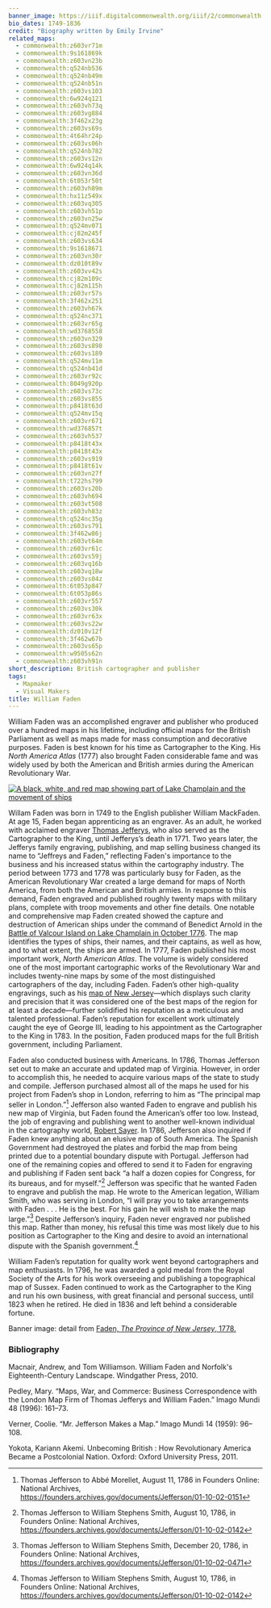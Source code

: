 ```yaml
---
banner_image: https://iiif.digitalcommonwealth.org/iiif/2/commonwealth:z603vq195/224,293,2077,1311/,1200/0/default.jpg
bio_dates: 1749-1836
credit: "Biography written by Emily Irvine"
related_maps:
  - commonwealth:z603vr71m
  - commonwealth:9s161869k
  - commonwealth:z603vn23b
  - commonwealth:q524nb536
  - commonwealth:q524nb49m
  - commonwealth:q524nb51n
  - commonwealth:z603vs103
  - commonwealth:6w924q121
  - commonwealth:z603vh73q
  - commonwealth:z603vg884
  - commonwealth:3f462x23g
  - commonwealth:z603vs69s
  - commonwealth:4t64hr24p
  - commonwealth:z603vs06h
  - commonwealth:q524nb782
  - commonwealth:z603vs12n
  - commonwealth:6w924q14k
  - commonwealth:z603vn36d
  - commonwealth:6t053r50t
  - commonwealth:z603vh89m
  - commonwealth:hx11z549x
  - commonwealth:z603vq305
  - commonwealth:z603vh51p
  - commonwealth:z603vn25w
  - commonwealth:q524mv071
  - commonwealth:cj82m245f
  - commonwealth:z603vs634
  - commonwealth:9s1618671
  - commonwealth:z603vn30r
  - commonwealth:dz010t89v
  - commonwealth:z603vv42s
  - commonwealth:cj82m109c
  - commonwealth:cj82m115h
  - commonwealth:z603vr57s
  - commonwealth:3f462x251
  - commonwealth:z603vh67k
  - commonwealth:q524nc371
  - commonwealth:z603vr65g
  - commonwealth:wd3768558
  - commonwealth:z603vn329
  - commonwealth:z603vs898
  - commonwealth:z603vs189
  - commonwealth:q524mv11m
  - commonwealth:q524nb41d
  - commonwealth:z603vr92c
  - commonwealth:8049g920p
  - commonwealth:z603vs73c
  - commonwealth:z603vs855
  - commonwealth:p8418t63d
  - commonwealth:q524mv15q
  - commonwealth:z603vr671
  - commonwealth:wd376857t
  - commonwealth:z603vh537
  - commonwealth:p8418t43x
  - commonwealth:p8418t43x
  - commonwealth:z603vs919
  - commonwealth:p8418t61v
  - commonwealth:z603vn27f
  - commonwealth:t722hs799
  - commonwealth:z603vs20b
  - commonwealth:z603vh694
  - commonwealth:z603vt508
  - commonwealth:z603vh83z
  - commonwealth:q524nc35g
  - commonwealth:z603vs791
  - commonwealth:3f462w86j
  - commonwealth:z603vt64m
  - commonwealth:z603vr61c
  - commonwealth:z603vs59j
  - commonwealth:z603vq16b
  - commonwealth:z603vq18w
  - commonwealth:z603vs04z
  - commonwealth:6t053p847
  - commonwealth:6t053p86s
  - commonwealth:z603vr557
  - commonwealth:z603vs30k
  - commonwealth:z603vr63x
  - commonwealth:z603vs22w
  - commonwealth:dz010v12f
  - commonwealth:3f462w67b
  - commonwealth:z603vs65p
  - commonwealth:w9505s62n
  - commonwealth:z603vh91n
short_description: British cartographer and publisher
tags:
  - Mapmaker
  - Visual Makers
title: William Faden
---
```

William Faden was an accomplished engraver and publisher who produced over a hundred maps in his lifetime, including official maps for the British Parliament as well as maps made for mass consumption and decorative purposes. Faden is best known for his time as Cartographer to the King. His _North America Atlas_ (1777) also brought Faden considerable fame and was widely used by both the American and British armies during the American Revolutionary War.

[![A black, white, and red map showing part of Lake Champlain and the movement of ships](https://iiif.digitalcommonwealth.org/iiif/2/commonwealth:z603vn24m/1709,340,10335,6523/600,/0/default.jpg "Detail from William Faden's 1776 map \"The Attack and defeat of the American fleet under Benedict Arnold\"")](/maps/commonwealth:z603vn23b/)

Willam Faden was born in 1749 to the English publisher William MackFaden. At age 15, Faden began apprenticing as an engraver. As an adult, he worked with acclaimed engraver [Thomas Jefferys](/people/thomas-jefferys), who also served as the Cartographer to the King, until Jefferys’s death in 1771. Two years later, the Jefferys family engraving, publishing, and map selling business changed its name to “Jeffreys and Faden,” reflecting Faden's importance to the business and his increased status within the cartography industry. The period between 1773 and 1778 was particularly busy for Faden, as the American Revolutionary War created a large demand for maps of North America, from both the American and British armies. In response to this demand, Faden engraved and published roughly twenty maps with military plans, complete with troop movements and other fine details. One notable and comprehensive map Faden created showed the capture and destruction of American ships under the command of Benedict Arnold in the [Battle of Valcour Island on Lake Champlain in October 1776](/maps/commonwealth:z603vn23b). The map identifies the types of ships, their names, and their captains, as well as how, and to what extent, the ships are armed. In 1777, Faden published his most important work, _North American Atlas_. The volume is widely considered one of the most important cartographic works of the Revolutionary War and includes twenty-nine maps by some of the most distinguished cartographers of the day, including Faden. Faden’s other high-quality engravings, such as his [map of New Jersey](/maps/commonwealth:z603vq18w)—which displays such clarity and precision that it was considered one of the best maps of the region for at least a decade—further solidified his reputation as a meticulous and talented professional. Faden’s reputation for excellent work ultimately caught the eye of George III, leading to his appointment as the Cartographer to the King in 1783. In the position, Faden produced maps for the full British government, including Parliament.

Faden also conducted business with Americans. In 1786, Thomas Jefferson set out to make an accurate and updated map of Virginia. However, in order to accomplish this, he needed to acquire various maps of the state to study and compile. Jefferson purchased almost all of the maps he used for his project from Faden’s shop in London, referring to him as “The principal map seller in London.”[^1] Jefferson also wanted Faden to engrave and publish his new map of Virginia, but Faden found the American’s offer too low. Instead, the job of engraving and publishing went to another well-known individual in the cartography world, [Robert Sayer](/people/robert-sayer). In 1786, Jefferson also inquired if Faden knew anything about an elusive map of South America. The Spanish Government had destroyed the plates and forbid the map from being printed due to a potential boundary dispute with Portugal. Jefferson had one of the remaining copies and offered to send it to Faden for engraving and publishing if Faden sent back “a half a dozen copies for Congress, for its bureaus, and for myself.”[^2] Jefferson was specific that he wanted Faden to engrave and publish the map. He wrote to the American legation, William Smith, who was serving in London, “I will pray you to take arrangements with Faden . . . He is the best. For his gain he will wish to make the map large.”[^3] Despite Jefferson’s inquiry, Faden never engraved nor published this map. Rather than money, his refusal this time was most likely due to his position as Cartographer to the King and desire to avoid an international dispute with the Spanish government.[^4]

William Faden’s reputation for quality work went beyond cartographers and map enthusiasts. In 1796, he was awarded a gold medal from the Royal Society of the Arts for his work overseeing and publishing a topographical map of Sussex. Faden continued to work as the Cartographer to the King and run his own business, with great financial and personal success, until 1823 when he retired. He died in 1836 and left behind a considerable fortune.

Banner image: detail from [Faden, _The Province of New Jersey_, 1778.](/maps/commonwealth:z603vq18w)

[^1]: Thomas Jefferson to Abbé Morellet, August 11, 1786 in Founders Online: National Archives, https://founders.archives.gov/documents/Jefferson/01-10-02-0151

[^2]: Thomas Jefferson to William Stephens Smith, August 10, 1786, in Founders Online: National Archives, https://founders.archives.gov/documents/Jefferson/01-10-02-0142

[^3]: Thomas Jefferson to William Stephens Smith, December 20, 1786, in Founders Online: National Archives, https://founders.archives.gov/documents/Jefferson/01-10-02-0471

[^4]: Thomas Jefferson to William Stephens Smith, August 10, 1786, in Founders Online: National Archives, https://founders.archives.gov/documents/Jefferson/01-10-02-0142

### Bibliography

Macnair, Andrew, and Tom Williamson. William Faden and Norfolk's Eighteenth-Century Landscape. Windgather Press, 2010.

Pedley, Mary. “Maps, War, and Commerce: Business Correspondence with the London Map Firm of Thomas Jefferys and William Faden.” Imago Mundi 48 (1996): 161–73.

Verner, Coolie. “Mr. Jefferson Makes a Map.” Imago Mundi 14 (1959): 96–108.

Yokota, Kariann Akemi. Unbecoming British : How Revolutionary America Became a Postcolonial Nation. Oxford: Oxford University Press, 2011.
